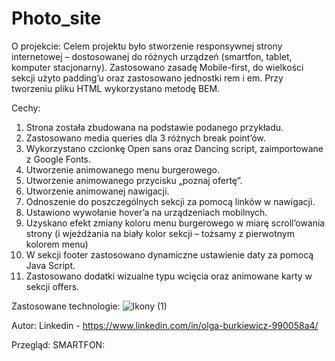 # Photo_site
O projekcie:
Celem projektu było stworzenie responsywnej strony internetowej – dostosowanej do różnych urządzeń (smartfon, tablet, komputer stacjonarny). Zastosowano zasadę Mobile-first, do wielkości sekcji użyto padding’u oraz zastosowano jednostki rem i em. Przy tworzeniu pliku HTML wykorzystano metodę BEM.

Cechy:
1.	Strona została zbudowana na podstawie podanego przykładu.
2.	Zastosowano media queries dla 3 różnych break point’ów.
3.	Wykorzystano czcionkę Open sans oraz Dancing script, zaimportowane z Google Fonts.
4.	Utworzenie animowanego menu burgerowego.
5.	Utworzenie animowanego przycisku „poznaj ofertę”.
6.	Utworzenie animowanej nawigacji.
7.	Odnoszenie do poszczególnych sekcji za pomocą linków w nawigacji.
8.	Ustawiono wywołanie hover’a na urządzeniach mobilnych.
9.	Uzyskano efekt zmiany koloru menu burgerowego w miarę scroll’owania strony (i wjeżdżania na biały kolor sekcji – tożsamy z pierwotnym kolorem menu)
10.	W sekcji footer zastosowano dynamiczne ustawienie daty za pomocą Java Script.
11.	Zastosowano dodatki wizualne typu wcięcia oraz animowane karty w sekcji offers.

Zastosowane technologie:
![Ikony (1)](https://github.com/Ola-AB/Photo_site/assets/142878084/a96353de-58a9-4d48-80b9-f0921302257a)

 
Autor:
Linkedin - https://www.linkedin.com/in/olga-burkiewicz-990058a4/


Przegląd:
SMARTFON:
































































